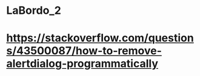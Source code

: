 # LaBordo_2
# https://stackoverflow.com/questions/43500087/how-to-remove-alertdialog-programmatically
